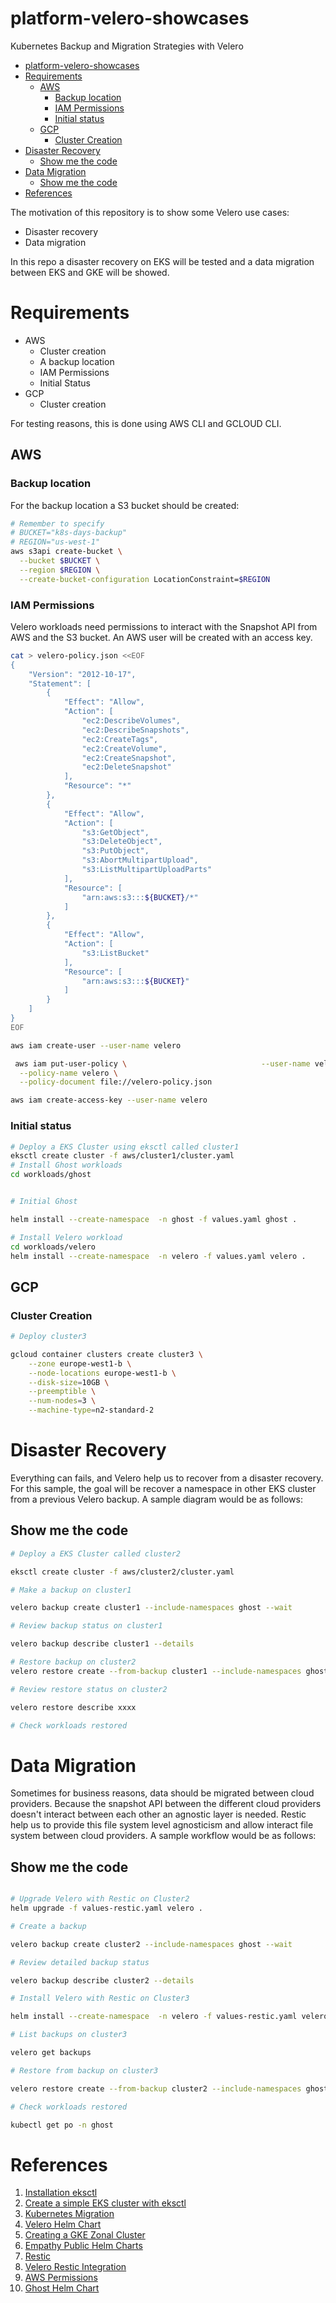 
# platform-velero-showcases
Kubernetes Backup and Migration Strategies with Velero

- [platform-velero-showcases](#platform-velero-showcases)
- [Requirements](#requirements)
  - [AWS](#aws)
    - [Backup location](#backup-location)
    - [IAM Permissions](#iam-permissions)
    - [Initial status](#initial-status)
  - [GCP](#gcp)
    - [Cluster Creation](#cluster-creation)
- [Disaster Recovery](#disaster-recovery)
  - [Show me the code](#show-me-the-code)
- [Data Migration](#data-migration)
  - [Show me the code](#show-me-the-code-1)
- [References](#references)



The motivation of this repository is to show some Velero use cases:
* Disaster recovery
* Data migration 

In this repo a disaster recovery on EKS will be tested and a data migration between EKS and GKE will be showed. 

# Requirements

* AWS 
  * Cluster creation
  * A backup location
  * IAM Permissions
  * Initial Status
* GCP
  * Cluster creation

For testing reasons, this is done using AWS CLI and GCLOUD CLI.

## AWS

### Backup location
For the backup location a S3 bucket should be created:
```sh
# Remember to specify 
# BUCKET="k8s-days-backup"
# REGION="us-west-1"
aws s3api create-bucket \
  --bucket $BUCKET \
  --region $REGION \
  --create-bucket-configuration LocationConstraint=$REGION


```
### IAM Permissions

Velero workloads need permissions to interact with the Snapshot API from AWS and the S3 bucket. An AWS user will be created with an access key. 

```sh
cat > velero-policy.json <<EOF
{
    "Version": "2012-10-17",
    "Statement": [
        {
            "Effect": "Allow",
            "Action": [
                "ec2:DescribeVolumes",
                "ec2:DescribeSnapshots",
                "ec2:CreateTags",
                "ec2:CreateVolume",
                "ec2:CreateSnapshot",
                "ec2:DeleteSnapshot"
            ],
            "Resource": "*"
        },
        {
            "Effect": "Allow",
            "Action": [
                "s3:GetObject",
                "s3:DeleteObject",
                "s3:PutObject",
                "s3:AbortMultipartUpload",
                "s3:ListMultipartUploadParts"
            ],
            "Resource": [
                "arn:aws:s3:::${BUCKET}/*"
            ]
        },
        {
            "Effect": "Allow",
            "Action": [
                "s3:ListBucket"
            ],
            "Resource": [
                "arn:aws:s3:::${BUCKET}"
            ]
        }
    ]
}
EOF

aws iam create-user --user-name velero

 aws iam put-user-policy \                              --user-name velero \
  --policy-name velero \
  --policy-document file://velero-policy.json

aws iam create-access-key --user-name velero

```

### Initial status

```sh
# Deploy a EKS Cluster using eksctl called cluster1
eksctl create cluster -f aws/cluster1/cluster.yaml
# Install Ghost workloads
cd workloads/ghost


# Initial Ghost 

helm install --create-namespace  -n ghost -f values.yaml ghost .

# Install Velero workload
cd workloads/velero
helm install --create-namespace  -n velero -f values.yaml velero .
```

## GCP

### Cluster Creation

```sh
# Deploy cluster3

gcloud container clusters create cluster3 \
    --zone europe-west1-b \
    --node-locations europe-west1-b \
    --disk-size=10GB \
    --preemptible \
    --num-nodes=3 \
    --machine-type=n2-standard-2
```

# Disaster Recovery 

Everything can fails, and Velero help us to recover from a disaster recovery. For this sample, the goal will be recover a namespace in other EKS cluster from a previous Velero backup. A sample diagram would be as follows:

## Show me the code

```sh
# Deploy a EKS Cluster called cluster2

eksctl create cluster -f aws/cluster2/cluster.yaml

# Make a backup on cluster1

velero backup create cluster1 --include-namespaces ghost --wait

# Review backup status on cluster1

velero backup describe cluster1 --details

# Restore backup on cluster2
velero restore create --from-backup cluster1 --include-namespaces ghost

# Review restore status on cluster2

velero restore describe xxxx

# Check workloads restored

```

# Data Migration

Sometimes for business reasons, data should be migrated between cloud providers. Because the snapshot API between the different cloud providers doesn't interact between each other an agnostic layer is needed. Restic help us to provide this file system level agnosticism and allow interact file system between cloud providers.
A sample workflow would be as follows:


## Show me the code
```sh

# Upgrade Velero with Restic on Cluster2
helm upgrade -f values-restic.yaml velero .

# Create a backup 

velero backup create cluster2 --include-namespaces ghost --wait

# Review detailed backup status

velero backup describe cluster2 --details

# Install Velero with Restic on Cluster3

helm install --create-namespace  -n velero -f values-restic.yaml velero .

# List backups on cluster3

velero get backups

# Restore from backup on cluster3

velero restore create --from-backup cluster2 --include-namespaces ghost

# Check workloads restored

kubectl get po -n ghost
```

# References
1. [Installation eksctl](https://eksctl.io/introduction/#installation)
2. [Create a simple EKS cluster with eksctl](https://eksctl.io/usage/creating-and-managing-clusters/)
2. [Kubernetes Migration](https://www.velotio.com/engineering-blog/kubernetes-migration-across-clusters)
3. [Velero Helm Chart](https://github.com/vmware-tanzu/helm-charts/tree/velero-2.24.0/charts/velero)
4. [Creating a GKE Zonal Cluster](https://cloud.google.com/kubernetes-engine/docs/how-to/creating-a-zonal-cluster)
5. [Empathy Public Helm Charts](https://github.com/empathyco/helm-charts)
6. [Restic](https://restic.net/)
7. [Velero Restic Integration](https://velero.io/docs/main/restic/)
8. [AWS Permissions](https://www.fourco.nl/blogs/backup-and-restore-a-kubernetes-cluster-with-velero/)
9. [Ghost Helm Chart](https://github.com/bitnami/charts/tree/master/bitnami/ghost)